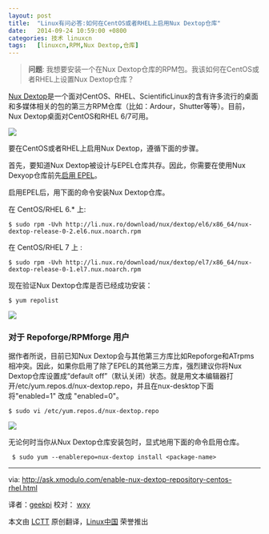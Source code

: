 ```yaml
---
layout: post
title:	"Linux有问必答:如何在CentOS或者RHEL上启用Nux Dextop仓库"
date:	2014-09-24 10:59:00 +0800 
categories:	技术 linuxcn 
tags:	[linuxcn,RPM,Nux Dextop,仓库]
---
```




> 
> **问题**: 我想要安装一个在Nux Dextop仓库的RPM包。我该如何在CentOS或者RHEL上设置Nux Dextop仓库？
> 
> 
> 


[Nux Dextop](http://li.nux.ro/download/nux/dextop/)是一个面对CentOS、RHEL、ScientificLinux的含有许多流行的桌面和多媒体相关的包的第三方RPM仓库（比如：Ardour，Shutter等等）。目前，Nux Dextop桌面对CentOS和RHEL 6/7可用。


![](/Asserts/Images//attachment/album/201409/23/220317wy5564bf9wev66gv.png)


要在CentOS或者RHEL上启用Nux Dextop，遵循下面的步骤。


首先，要知道Nux Dextop被设计与EPEL仓库共存。因此，你需要在使用Nux Dexyop仓库前先[启用 EPEL](http://xmodulo.com/2013/03/how-to-set-up-epel-repository-on-centos.html)。


启用EPEL后，用下面的命令安装Nux Dextop仓库。


在 CentOS/RHEL 6.\* 上:



```
$ sudo rpm -Uvh http://li.nux.ro/download/nux/dextop/el6/x86_64/nux-dextop-release-0-2.el6.nux.noarch.rpm

```

在 CentOS/RHEL 7 上 :



```
$ sudo rpm -Uvh http://li.nux.ro/download/nux/dextop/el7/x86_64/nux-dextop-release-0-1.el7.nux.noarch.rpm

```

现在验证Nux Dextop仓库是否已经成功安装：



```
$ yum repolist 

```

![](/Asserts/Images//attachment/album/201409/23/220004j7uyf3oevmfze8ef.jpg)


### 对于 Repoforge/RPMforge 用户


据作者所说，目前已知Nux Dextop会与其他第三方库比如Repoforge和ATrpms相冲突。因此，如果你启用了除了EPEL的其他第三方库，强烈建议你将Nux Dextop仓库设置成“default off”（默认关闭）状态。就是用文本编辑器打开/etc/yum.repos.d/nux-dextop.repo，并且在nux-desktop下面将"enabled=1" 改成 "enabled=0"。



```
$ sudo vi /etc/yum.repos.d/nux-dextop.repo 

```

![](/Asserts/Images//attachment/album/201409/23/220035z0nadhrgqop0zhrg.jpg)


无论何时当你从Nux Dextop仓库安装包时，显式地用下面的命令启用仓库。



```
 $ sudo yum --enablerepo=nux-dextop install <package-name> 

```



---


via: <http://ask.xmodulo.com/enable-nux-dextop-repository-centos-rhel.html>


译者：[geekpi](https://github.com/geekpi) 校对： [wxy](https://github.com/wxy)


本文由 [LCTT](https://github.com/LCTT/TranslateProject) 原创翻译，[Linux中国](http://linux.cn/) 荣誉推出

